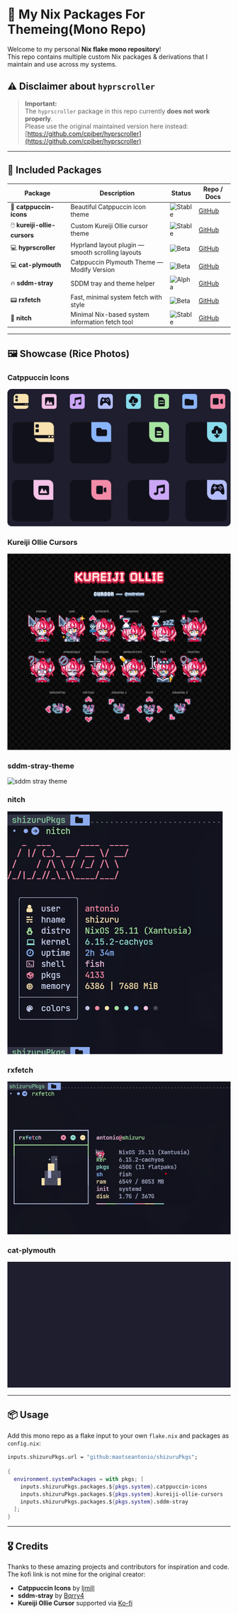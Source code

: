 # 🚀 My Nix Packages For Themeing(Mono Repo)

Welcome to my personal **Nix flake mono repository**!  
This repo contains multiple custom Nix packages & derivations that I maintain and use across my systems.

## ⚠️ Disclaimer about `hyprscroller`

> **Important:**  
> The `hyprscroller` package in this repo currently **does not work properly**.  
> Please use the original maintained version here instead:  
> [https://github.com/cpiber/hyprscroller](https://github.com/cpiber/hyprscroller)

---

## 🔧 Included Packages

| Package                   | Description                                          | Status                                            | Repo / Docs                                        |
|---------------------------|------------------------------------------------------|---------------------------------------------------|---------------------------------------------------|
| 🎨 **catppuccin-icons**        | Beautiful Catppuccin icon theme                       | ![Stable](https://img.shields.io/badge/status-stable-brightgreen) | [GitHub](https://github.com/maotseantonio/catppuccin-icons)       |
| 🖱️ **kureiji-ollie-cursors**  | Custom Kureiji Ollie cursor theme                     | ![Stable](https://img.shields.io/badge/status-stable-brightgreen) | [GitHub](https://github.com/maotseantonio/Kureiji-Ollie-Cursors)  |
| 💻 **hyprscroller**            | Hyprland layout plugin — smooth scrolling layouts     | ![Beta](https://img.shields.io/badge/status-beta-yellow)         | [GitHub](https://github.com/maotseantonio/hyprscroller)           |
| 💻 **cat-plymouth**            | Catppuccin Plymouth Theme —  Modify Version     | ![Beta](https://img.shields.io/badge/status-stable-brightgreen)         | [GitHub](https://github.com/maotseantonio/cat-plymouth)           |
 🔥 **sddm-stray**              | SDDM tray and theme helper                           | ![Alpha](https://img.shields.io/badge/status-alpha-red)          | [GitHub](https://github.com/maotseantonio/sddm-stray-flakes)      |
| 📟 **rxfetch**                 | Fast, minimal system fetch with style                | ![Beta](https://img.shields.io/badge/status-beta-yellow)         | [GitHub](https://github.com/mngshm/rxfetch.git)                |
| 🌿 **nitch**                   | Minimal Nix-based system information fetch tool      | ![Stable](https://img.shields.io/badge/status-stable-brightgreen) | [GitHub](https://github.com/ssleert/nitch.git)                  |

---
## 🖼️ Showcase (Rice Photos)

### Catppuccin Icons  
![Catppuccin Icons Rice](./assets/main.svg)

### Kureiji Ollie Cursors  
![Kureiji Ollie Cursor Rice](./assets/preview3.gif)

### sddm-stray-theme  
![sddm stray theme](./assets/preview.gif)

### nitch 
![nitch](./assets/nitch.png)

### rxfetch
![rxfetch](./assets/rxfetch.png)

### cat-plymouth
![cat-plymouth](./assets/plymouth.gif)


---

## 📦 Usage

Add this mono repo as a flake input to your own `flake.nix` and packages as `config.nix`:

```nix
inputs.shizuruPkgs.url = "github:maotseantonio/shizuruPkgs";

{
  environment.systemPackages = with pkgs; [
    inputs.shizuruPkgs.packages.${pkgs.system}.catppuccin-icons
    inputs.shizuruPkgs.packages.${pkgs.system}.kureiji-ollie-cursors
    inputs.shizuruPkgs.packages.${pkgs.system}.sddm-stray
  ];
}
```
---

## 🎖️ Credits

Thanks to these amazing projects and contributors for inspiration and code. The kofi link is not mine for the original creator:

- **Catppuccin Icons** by [ljmill](https://github.com/ljmill/catppuccin-icons)  
- **sddm-stray** by [Bqrry4](https://github.com/Bqrry4/sddm-stray)  
- **Kureiji Ollie Cursor** supported via [Ko-fi](https://ko-fi.com/s/0f16e071d4)  
